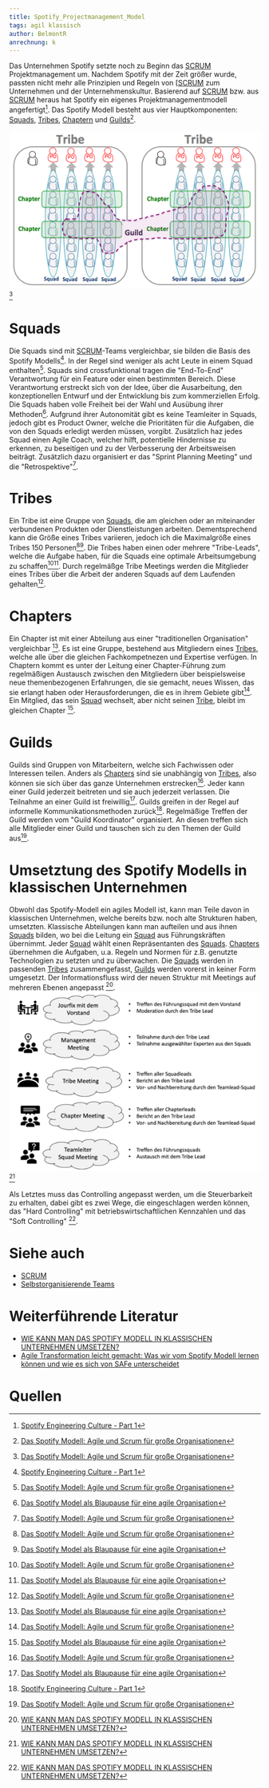 ```yaml
---
title: Spotify_Projectmanagement_Model
tags: agil klassisch
author: BelmontR
anrechnung: k
---
```


Das Unternehmen Spotify setzte noch zu Beginn das [SCRUM](SCRUM.md) Projektmanagement um. Nachdem Spotify mit der Zeit größer wurde, passten nicht mehr alle Prinzipien und Regeln von [[SCRUM](SCRUM.md) zum Unternehmen und der Unternehmenskultur. Basierend auf [SCRUM](SCRUM.md) bzw. aus [SCRUM](SCRUM.md) heraus hat Spotify ein eigenes Projektmanagementmodell angefertigt[^1]. 
Das Spotify Modell besteht aus vier Hauptkomponenten: [Squads](#squads), [Tribes](#tribes), [Chaptern](#chapters) und [Guilds](#guilds)[^2].

![Spotify Modell visualisiert](Spotify_Projectmanagement_Model/Spotify-Model.png)[^2]


# Squads

Die Squads sind mit [SCRUM](SCRUM.md)-Teams vergleichbar, sie bilden die Basis des Spotify Modells[^1]. In der Regel sind weniger als acht Leute in einem Squad enthalten[^2]. Squads sind crossfunktional tragen die "End-To-End" Verantwortung für ein Feature oder einen bestimmten Bereich. Diese Verantwortung erstreckt sich von der Idee, über die Ausarbeitung, den konzeptionellen Entwurf und der Entwicklung bis zum kommerziellen Erfolg. Die Squads haben volle Freiheit bei der Wahl und Ausübung ihrer Methoden[^3]. Aufgrund ihrer Autonomität gibt es keine Teamleiter in Squads, jedoch gibt es Product Owner, welche die Prioritäten für die Aufgaben, die von den Squads erledigt werden müssen, vorgibt. Zusätzlich haz jedes Squad einen Agile Coach, welcher hilft, potentielle Hindernisse zu erkennen, zu beseitigen und zu der Verbesserung der Arbeitsweisen beiträgt. Zusätzlich dazu organisiert er das "Sprint Planning Meeting" und die "Retrospektive"[^2]. 

# Tribes

Ein Tribe ist eine Gruppe von [Squads](#squads), die am gleichen oder an miteinander verbundenen Produkten oder Dienstleistungen arbeiten. Dementsprechend kann die Größe eines Tribes variieren, jedoch ich die Maximalgröße eines Tribes 150 Personen[^2][^3].
Die Tribes haben einen oder mehrere "Tribe-Leads", welche die Aufgabe haben, für die Squads eine optimale Arbeitsumgebung zu schaffen[^2][^3]. Durch regelmäßge Tribe Meetings werden die Mitglieder eines Tribes über die Arbeit der anderen Squads auf dem Laufenden gehalten[^2].

# Chapters

Ein Chapter ist mit einer Abteilung aus einer "traditionellen Organisation" vergleichbar [^3]. Es ist eine Gruppe, bestehend aus Mitgliedern eines [Tribes](#tribes), welche alle über die gleichen Fachkompetnezen und Expertise verfügen. In Chaptern kommt es unter der Leitung einer Chapter-Führung zum regelmäßigen Austausch zwischen den Mitgliedern über beispielsweise neue themenbezogenen Erfahrungen, die sie gemacht, neues Wissen, das sie erlangt haben oder Herausforderungen, die es in ihrem Gebiete gibt[^2]. Ein Mitglied, das sein [Squad](#squads) wechselt, aber nicht seinen [Tribe](#tribes), bleibt im gleichen Chapter [^3].

# Guilds

Guilds sind Gruppen von Mitarbeitern, welche sich Fachwissen oder Interessen teilen. Anders als [Chapters](#chapters) sind sie unabhängig von [Tribes](#tribes), also können sie sich über das ganze Unternehmen erstrecken[^2]. Jeder kann einer Guild jederzeit beitreten und sie auch jederzeit verlassen. Die Teilnahme an einer Guild ist freiwillig[^3]. Guilds greifen in der Regel auf informelle Kommunikationsmethoden zurück[^1]. Regelmäßige Treffen der Guild werden vom "Guild Koordinator" organisiert. An diesen treffen sich alle Mitglieder einer Guild und tauschen sich zu den Themen der Guild aus[^2].

# Umsetztung des Spotify Modells in klassischen Unternehmen

Obwohl das Spotify-Modell ein agiles Modell ist, kann man Teile davon in klassischen Unternehmen, welche bereits bzw. noch alte Strukturen haben, umsetzten. Klassische Abteilungen kann man aufteilen und aus ihnen [Squads](#squads) bilden, wo bei die Leitung ein [Squad](#squads) aus Führungskräften übernimmt. Jeder [Squad](#squads) wählt einen Repräsentanten des [Squads](#squads). [Chapters](#chapters) übernehmen die Aufgaben, u.a. Regeln und Normen für z.B. genutzte Technologien zu setzten und zu überwachen. Die [Squads](#squads) werden in passenden [Tribes](#tribes) zusammengefasst, [Guilds](#guilds) werden vorerst in keiner Form umgesetzt. Der Informationsfluss wird der neuen Struktur mit Meetings auf mehreren Ebenen angepasst [^4]. 
![Meetingstruktur](Spotify_Projectmanagement_Model/Meetings.png)[^4]

Als Letztes muss das Controlling angepasst werden, um die Steuerbarkeit zu erhalten, dabei gibt es zwei Wege, die eingeschlagen werden können, das "Hard Controlling" mit betriebswirtschaftlichen Kennzahlen und das "Soft Controlling" [^4]. 

# Siehe auch

* [SCRUM](SCRUM.md)
* [Selbstorganisierende Teams](Selbstorganisierende_Teams.md)

# Weiterführende Literatur

* [WIE KANN MAN DAS SPOTIFY MODELL IN KLASSISCHEN UNTERNEHMEN UMSETZEN?](https://agile-unternehmen.de/spotify-modell-in-klassischen-unternehmen/)
* [Agile Transformation leicht gemacht: Was wir vom Spotify Modell lernen können und wie es sich von SAFe unterscheidet](https://www.affinis.de/fachartikel/projektmanagement/agile-transformation-leicht-gemacht-was-wir-vom-spotify-modell-lernen-koennen-und-wie-es-sich-von-safe-unterscheidet/)

# Quellen

[^1]: [Spotify Engineering Culture - Part 1](https://www.youtube.com/watch?v=Yvfz4HGtoPc)
[^2]: [Das Spotify Modell: Agile und Scrum für große Organisationen](https://agilescrumgroup.de/spotify-modell/)
[^3]: [Das Spotify Model als Blaupause für eine agile Organisation](https://digitaleneuordnung.de/blog/spotify-model/#squads)
[^4]: [WIE KANN MAN DAS SPOTIFY MODELL IN KLASSISCHEN UNTERNEHMEN UMSETZEN?](https://agile-unternehmen.de/spotify-modell-in-klassischen-unternehmen/)


